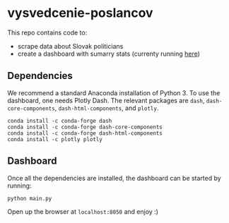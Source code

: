 # vysvedcenie-poslancov

This repo contains code to:
- scrape data about Slovak politicians
- create a dashboard with sumarry stats (currenty running [here](https://vysvedcenie-poslancov.herokuapp.com/))
## Dependencies
We recommend a standard Anaconda installation of Python 3. To use the dashboard, one needs Plotly Dash. The relevant packages are `dash`, `dash-core-components`, `dash-html-components`, and `plotly`.

```
conda install -c conda-forge dash
conda install -c conda-forge dash-core-components
conda install -c conda-forge dash-html-components
conda install -c plotly plotly
```

## Dashboard
Once all the dependencies are installed, the dashboard can be started by running:
```
python main.py
```
Open up the browser at `localhost:8050` and enjoy :)
